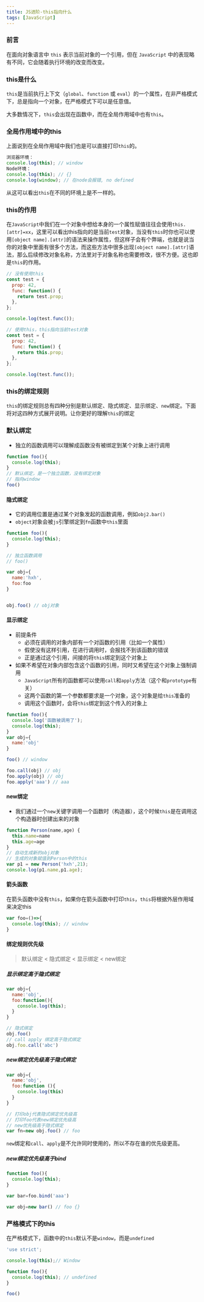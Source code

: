 ```yaml
---
title: JS进阶-this指向什么
tags: [JavaScript]
---
```



### 前言

在面向对象语言中 `this` 表示当前对象的一个引用，但在 `JavaScript` 中的表现略有不同，它会随着执行环境的改变而改变。

### this是什么

`this`是当前执行上下文（`global`、`function` 或 `eval`）的一个属性，在非严格模式下，总是指向一个对象，在严格模式下可以是任意值。

大多数情况下，`this`会出现在函数中，而在全局作用域中也有`this`。

### 全局作用域中的this

上面说到在全局作用域中我们也是可以直接打印`this`的。

```javascript
浏览器环境：
console.log(this); // window
Node环境：
console.log(this); // {}
console.log(window); // 在node会报错, no defined
```

从这可以看出`this`在不同的环境上是不一样的。

### this的作用

在`JavaScript`中我们在一个对象中想给本身的一个属性赋值往往会使用`this.[attr]=xx`，这里可以看出this指向的是当前`test`对象，当没有`this`时你也可以使用`[object name].[attr]`的语法来操作属性，但这样子会有个弊端，也就是说当你的对象中里面有很多个方法，而这些方法中很多出现`[object name].[attr]`语法，那么后续修改对象名称，方法里对于对象名称也需要修改，很不方便。这也即是`this`的作用。

```javascript
// 没有使用this
const test = {
  prop: 42,
  func: function() {
    return test.prop;
  },
};

console.log(test.func());
```

```javascript
// 使用this，this指向当前test对象
const test = {
  prop: 42,
  func: function() {
    return this.prop;
  },
};

console.log(test.func());
```

### this的绑定规则

`this`的绑定规则总有四种分别是默认绑定、隐式绑定、显示绑定、`new`绑定。下面将对这四种方式展开说明。让你更好的理解`this`的绑定

### 默认绑定

- 独立的函数调用可以理解成函数没有被绑定到某个对象上进行调用

```javascript
function foo(){
  console.log(this);
}
// 默认绑定，是一个独立函数，没有绑定对象
// 指向window
foo()
```

#### 隐式绑定

- 它的调用位置是通过某个对象发起的函数调用，例如`obj2.bar()`
- `object`对象会被`js`引擎绑定到`fn`函数中`this`里面

```javascript
function foo(){
  console.log(this);
}

// 独立函数调用
// foo()

var obj={
  name:'hxh',
  foo:foo
}


obj.foo() // obj对象
```

#### 显示绑定

- 前提条件
  - 必须在调用的对象内部有一个对函数的引用（比如一个属性）
  - 假使没有这样引用，在进行调用时，会报找不到该函数的错误
  - 正是通过这个引用，间接的将`this`绑定到这个对象上
- 如果不希望在对象内部包含这个函数的引用，同时又希望在这个对象上强制调用
  - `JavaScript`所有的函数都可以使用`call`和`apply`方法（这个和`prototype`有关）
  - 这两个函数的第一个参数都要求是一个对象，这个对象是给`this`准备的
  - 调用这个函数时，会将`this`绑定到这个传入的对象上

```javascript
function foo(){
  console.log('函数被调用了');
  console.log(this);
}
var obj={
  name:'obj'
}

foo() // window

foo.call(obj) // obj
foo.apply(obj) // obj
foo.apply('aaa') // aaa
```

#### new绑定

- 我们通过一个`new`关键字调用一个函数时（构造器），这个时候`this`是在调用这个构造器时创建出来的对象

```javascript
function Person(name,age) {
  this.name=name
  this.age=age
}
// 自动生成新的obj对象
// 生成的对象赋值到Person中的this
var p1 = new Person('hxh',21);
console.log(p1.name,p1.age);
```

#### 箭头函数

在箭头函数中没有`this`，如果你在箭头函数中打印`this`，`this`将根据外层作用域来决定this

```javascript
var foo=()=>{
  console.log(this); // window
}
```

#### 绑定规则优先级

> 默认绑定 < 隐式绑定 < 显示绑定 < new绑定

##### 显示绑定高于隐式绑定

```javascript
var obj={
  name:'obj',
  foo:function(){
    console.log(this);
  }
}

// 隐式绑定
obj.foo()
// call apply 绑定高于隐式绑定
obj.foo.call('abc')
```

##### new绑定优先级高于隐式绑定

```javascript
var obj={
  name:'obj',
  foo:function (){
    console.log(this)
  }
}

// 打印obj代表隐式绑定优先级高
// 打印foo代表new绑定优先级高
// new优先级高于隐式绑定
var fn=new obj.foo() // foo
```

`new`绑定和`call`、`apply`是不允许同时使用的，所以不存在谁的优先级更高。

##### new绑定优先级高于bind

```javascript
function foo(){
  console.log(this);
}

var bar=foo.bind('aaa')

var obj=new bar() // foo {}
```

### 严格模式下的this

在严格模式下，函数中的`this`默认不是`window`，而是`undefined`

```javascript
'use strict';

console.log(this);// Window

function foo(){
  console.log(this); // undefined
}

foo()
```

